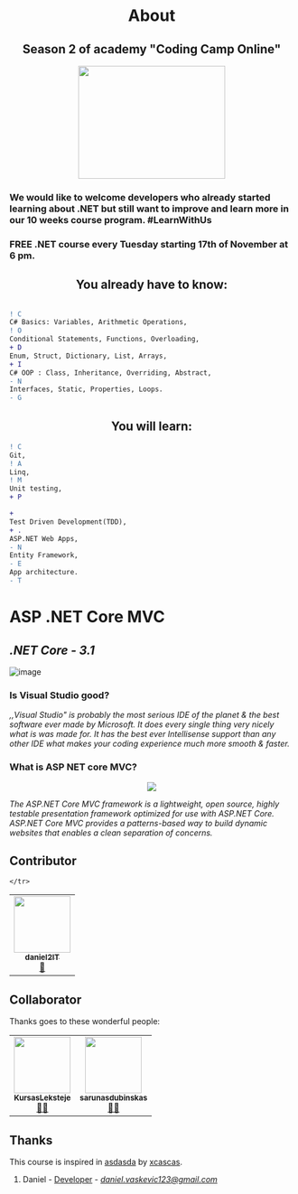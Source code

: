 <h1 align="center"> About </h1>
<h2 align="center">Season 2 of academy "Coding Camp Online"</h2>

<p align="center">
    <img width="260" height="200" src="https://lh3.googleusercontent.com/nWof31opqhovhp3cWYIO-7m6eDvWFFdT1BBAOmDThVViJtmtHWwo3eD1VYxdB4yj9qiAGzM=s85">
</p>

### We would like to welcome developers who already started learning about .NET but still want to improve and learn more in our 10 weeks course program. #LearnWithUs

### FREE .NET course every Tuesday starting 17th of November at 6 pm.

<h2 align="center"> You already have to know: </h2>

```diff
       
! C
C# Basics: Variables, Arithmetic Operations,                      
! O
Conditional Statements, Functions, Overloading,    
+ D
Enum, Struct, Dictionary, List, Arrays,                                     
+ I 
C# OOP : Class, Inheritance, Overriding, Abstract, 
- N
Interfaces, Static, Properties, Loops.                    
- G
```

<h2 align="center"> You will learn: </h2>

```diff
! C
Git,                    
! A
Linq,
! M
Unit testing,                            
+ P 

+ 
Test Driven Development(TDD),
+ .
ASP.NET Web Apps,    
- N
Entity Framework, 
- E
App architecture. 
- T
```

# **ASP .NET Core MVC**

##  *.NET Core - 3.1*


![image](https://1000logos.net/wp-content/uploads/2020/08/Visual-Studio-Logo.png)

### Is Visual Studio good?



*,,Visual Studio" is probably the most serious IDE of the planet & the best software ever made by Microsoft. It does every single thing very nicely what is was made for. It has the best ever Intellisense support than any other IDE what makes your coding experience much more smooth & faster.*


### What is ASP NET core MVC?

<p align="center">
    <img  src="https://anascheriya.com/wp-content/uploads/2016/10/asp-net-core-logo-proposal.png">
</p>

*The ASP.NET Core MVC framework is a lightweight, open source, highly testable presentation framework optimized for use with ASP.NET Core. ASP.NET Core MVC provides a patterns-based way to build dynamic websites that enables a clean separation of concerns.*

## Contributor

<table>
    <tr>
      <td align="center"><a href="https://github.com/daniel2IT"><img src="https://avatars3.githubusercontent.com/u/50612327?s=460&u=1614a57bfccd4ca1ee28e5920200b3b0f9bf15df&v=4" width="100px;" alt=""/><br /><sub><b>daniel2IT</b></sub></a><br /><a href="#maintenance-dsabanin" title="Maintenance">🚧</a></td>

    </tr>
</table>

## Collaborator

Thanks goes to these wonderful people:

<table>
    <tr>
      <td align="center"><a href="https://github.com/KursasLeksteje"><img src="https://avatars2.githubusercontent.com/u/1368173?s=460&v=4" width="100px;" alt=""/><br /><sub><b>KursasLeksteje</b></sub></a><br /><a href="#maintenance-dsabanin" title="Maintenance">📖💬</a></td>
     <td align="center"><a href="https://github.com/sarunasdubinskas"><img src="https://media-exp1.licdn.com/dms/image/C4D03AQH3fxVYJuxbAw/profile-displayphoto-shrink_400_400/0?e=1611792000&v=beta&t=zTkPU1pzw72WTand8dV_sOlIZG24Wb8nkolKSOD6G98" width="100px;" alt=""/><br /><sub><b>sarunasdubinskas</b></sub></a><br /><a href="#maintenance-dsabanin" title="Maintenance">📖💬</a></td>
    </tr>
</table>

## Thanks

This course is inspired in [asdasda](#) by
[xcascas](#).

1. Daniel - [Developer](https://www.greatsampleresume.com/job-responsibilities/it-developer-responsibilities/) - *daniel.vaskevic123@gmail.com*

